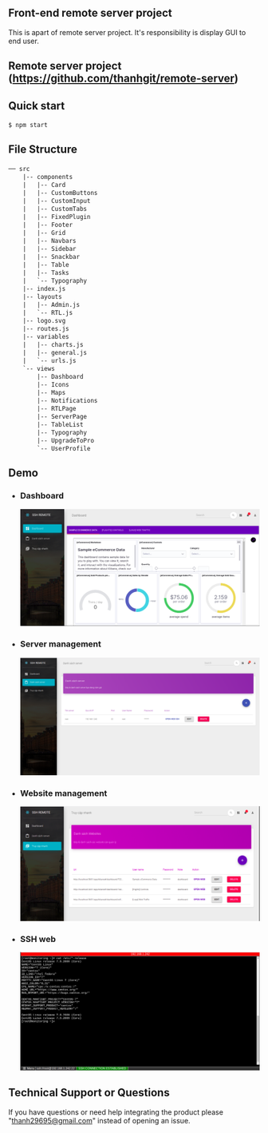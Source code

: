 ## Front-end remote server project
This is apart of remote server project. It's responsibility is display GUI to end user.

## Remote server project (https://github.com/thanhgit/remote-server)

## Quick start
```text
$ npm start
```
## File Structure
```
── src
    |-- components
    |   |-- Card
    |   |-- CustomButtons
    |   |-- CustomInput
    |   |-- CustomTabs
    |   |-- FixedPlugin
    |   |-- Footer
    |   |-- Grid
    |   |-- Navbars
    |   |-- Sidebar
    |   |-- Snackbar
    |   |-- Table
    |   |-- Tasks
    |   `-- Typography
    |-- index.js
    |-- layouts
    |   |-- Admin.js
    |   `-- RTL.js
    |-- logo.svg
    |-- routes.js
    |-- variables
    |   |-- charts.js
    |   |-- general.js
    |   `-- urls.js
    `-- views
        |-- Dashboard
        |-- Icons
        |-- Maps
        |-- Notifications
        |-- RTLPage
        |-- ServerPage
        |-- TableList
        |-- Typography
        |-- UpgradeToPro
        `-- UserProfile
```
## Demo
- ### Dashboard
    ![dashboard](documentation/dashboard.png)
- ### Server management
    ![server](documentation/servers.png)
- ### Website management
    ![access quickly](documentation/accessquickly.png)
- ### SSH web
    ![SSH2 web GUI](documentation/ssh2_gui.png)

## Technical Support or Questions

If you have questions or need help integrating the product please "thanh29695@gmail.com" instead of opening an issue.

